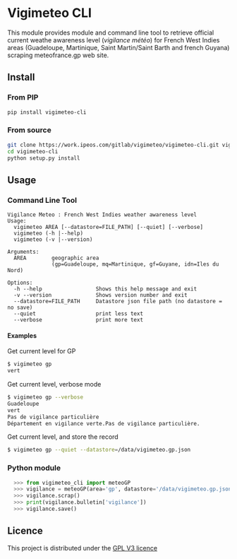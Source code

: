 # Vigimeteo CLI

This module provides module and command line tool to retrieve official current
weathe awareness level (*vigilance météo*) for French West Indies areas
(Guadeloupe, Martinique, Saint Martin/Saint Barth and french Guyana) scraping
meteofrance.gp web site.

## Install

### From PIP

```bash
pip install vigimeteo-cli
```

### From source

```bash
git clone https://work.ipeos.com/gitlab/vigimeteo/vigimeteo-cli.git vigimeteo-cli
cd vigimeteo-cli
python setup.py install
```

## Usage

### Command Line Tool

```
Vigilance Meteo : French West Indies weather awareness level
Usage:
  vigimeteo AREA [--datastore=FILE_PATH] [--quiet] [--verbose]
  vigimeteo (-h |--help)
  vigimeteo (-v |--version)

Arguments:
  AREA        geographic area
              (gp=Guadeloupe, mq=Martinique, gf=Guyane, idn=Iles du Nord)

Options:
  -h --help                 Shows this help message and exit
  -v --version              Shows version number and exit
  --datastore=FILE_PATH     Datastore json file path (no datastore = no save)
  --quiet                   print less text
  --verbose                 print more text
```
#### Examples

Get current level for GP

```bash
$ vigimeteo gp
vert
```

Get current level, verbose mode
```bash
$ vigimeteo gp --verbose
Guadeloupe
vert
Pas de vigilance particulière
Département en vigilance verte.Pas de vigilance particulière.
```

Get current level, and store the record
```bash
$ vigimeteo gp --quiet --datastore=/data/vigimeteo.gp.json
```

### Python module
``` py
  >>> from vigimeteo_cli import meteoGP
  >>> vigilance = meteoGP(area='gp', datastore='/data/vigimeteo.gp.json')
  >>> vigilance.scrap()
  >>> print(vigilance.bulletin['vigilance'])
  >>> vigilance.save()
```

## Licence

This project is distributed under the [GPL V3 licence](LICENSE.md)
